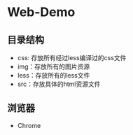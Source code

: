 # Web-Demo
## 目录结构
- css: 存放所有经过less编译过的css文件
- img：存放所有的图片资源
- less：存放所有的less文件
- src：存放具体的html资源文件
## 浏览器
- Chrome
